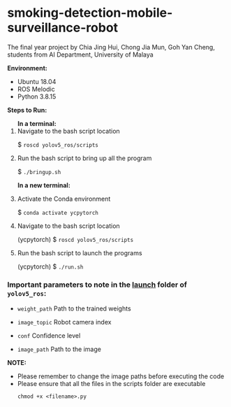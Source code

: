 # smoking-detection-mobile-surveillance-robot
The final year project by Chia Jing Hui, Chong Jia Mun, Goh Yan Cheng, students from AI Department, University of Malaya

**Environment:**
<ul>
<li>Ubuntu 18.04</li>
<li>ROS Melodic</li>
<li>Python 3.8.15</li>
</ul>

**Steps to Run:**

<ol>
<b>In a terminal:</b>
<li>Navigate to the bash script location</li>

$ `roscd yolov5_ros/scripts`
<li>Run the bash script to bring up all the program</li>

$ `./bringup.sh`

<b>In a new terminal:</b>
<li>Activate the Conda environment</li>

$ `conda activate ycpytorch`
<li>Navigate to the bash script location</li>

(ycpytorch) $ `roscd yolov5_ros/scripts`
<li>Run the bash script to launch the programs</li>

(ycpytorch) $ `./run.sh`
</ol>

### Important parameters to note in the [launch](https://github.com/jing0309/smoking-detection-mobile-surveillance-robot/tree/main/yolov5_ros/launch) folder of `yolov5_ros`:

- `weight_path`
Path to the trained weights

- `image_topic`
Robot camera index

- `conf`
Confidence level

- `image_path`
Path to the image

**NOTE:**
<ul>
<li>Please remember to change the image paths before executing the code</li>

<li>Please ensure that all the files in the scripts folder are executable  </li>

`chmod +x <filename>.py`
</ul>

